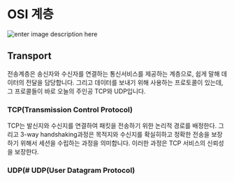 # OSI 계층

![enter image description here](https://t1.daumcdn.net/cfile/tistory/99F6363359FDDC9E1F)


## Transport
전송계층은 송신자와 수신자를 연결하는 통신서비스를 제공하는 계층으로, 쉽게 말해 데이터의 전달을 담당합니다. 그리고 데이터를 보내기 위해 사용하는 프로토콜이 있는데, 그 프로콜들이 바로 오늘의 주인공 TCP와 UDP입니다.

### TCP(Transmission Control Protocol)

TCP는 발신지와 수신지를 연결하여 패킷을 전송하기 위한 논리적 경로를 배정한다. 그리고 3-way handshaking과정은 목적지와 수신지를 확실히하고 정확한 전송을 보장하기 위해서 세션을 수립하는 과정을 의미합니다. 이러한 과정은 TCP 서비스의 신뢰성을 보장한다. 

### UDP(# **UDP(User Datagram Protocol)**
<!--stackedit_data:
eyJoaXN0b3J5IjpbLTE2OTE4NTQzNzQsMTc2ODE0NDQ2M119
-->